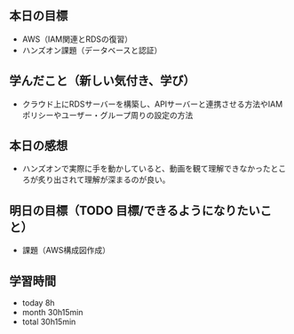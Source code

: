 ## 本日の目標
- AWS（IAM関連とRDSの復習）
- ハンズオン課題（データベースと認証）

## 学んだこと（新しい気付き、学び）
- クラウド上にRDSサーバーを構築し、APIサーバーと連携させる方法やIAMポリシーやユーザー・グループ周りの設定の方法

## 本日の感想
- ハンズオンで実際に手を動かしていると、動画を観て理解できなかったところが炙り出されて理解が深まるのが良い。

## 明日の目標（TODO 目標/できるようになりたいこと）
- 課題（AWS構成図作成）

## 学習時間
- today 8h
- month 30h15min
- total 30h15min
